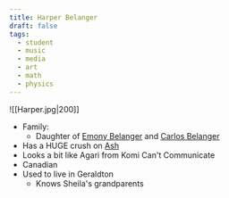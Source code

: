 ```yaml
---
title: Harper Belanger
draft: false
tags:
  - student
  - music
  - media
  - art
  - math
  - physics
---
```



![[Harper.jpg|200]]
- Family:
	- Daughter of [Emony Belanger](Emony%20Belanger.md) and [Carlos Belanger](Carlos%20Belanger.md)
- Has a HUGE crush on [Ash](Ash.md)
- Looks a bit like Agari from Komi Can't Communicate
- Canadian
- Used to live in Geraldton
	- Knows Sheila's grandparents
